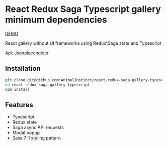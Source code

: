 # React Redux Saga Typescript gallery minimum dependencies

[DEMO](https://react-redux-saga-gallery.web.app/)

React gallery without UI frameworks using Redux\Saga state and Typescript

Api: [Jsonplaceholder](https://jsonplaceholder.typicode.com/)

## Installation

```bash
git clone git@github.com:AnimalInstinct/react-redux-saga-gallery-typescript.git
cd react-redux-saga-gallery-typescript
npm install
```

## Features

- Typescript
- Redux state
- Saga async API requests
- Modal popup
- Sass 7-1 styling pattern
